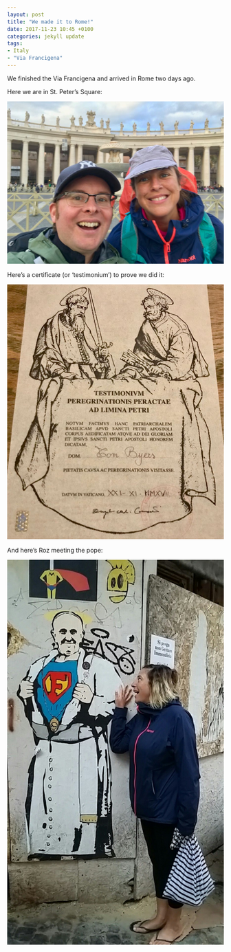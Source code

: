 ```yaml
---
layout: post
title: "We made it to Rome!"
date: 2017-11-23 10:45 +0100
categories: jekyll update
tags:
- Italy
- "Via Francigena"
---
```


We finished the Via Francigena and arrived in Rome two days ago. 

Here we are in St. Peter’s Square:

![Roz and Tom in St. Peter's Square happy because they've finished the Francigena](https://github.com/tombye/trexit/raw/gh-pages/assets/images/roz-and-tom-end-francigena-st-peters-sq.jpg)

Here’s a certificate (or ‘testimonium’) to prove we did it:

![Tom's certificate showing he finished the Francigena with what looks like two monks standing over a scroll with his details on](https://github.com/tombye/trexit/raw/gh-pages/assets/images/francigena-certificate.jpg)

And here’s Roz meeting the pope:

![Roz staring in awe at some graffiti of the current Pope opening his shirt to reveal a superman costume](https://github.com/tombye/trexit/raw/gh-pages/assets/images/roz-and-super-pope.jpg)
